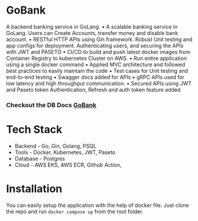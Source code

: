 # GoBank 

A backend banking service in GoLang. 
• A scalable banking service in GoLang. Users can Create Accounts, transfer money and disable bank account. 
• RESTful HTTP APIs using Gin framework. Robust Unit testing and app configs for deployment. Authenticating users, and securing the APIs with JWT and PASETO 
• CI/CD to build and push latest docker images from Container Registry to kubernetes Cluster on AWS. • Run entire application using a single docker command 
• Applied MVC architecture and followed best practices to easily maintain the code • Test cases for Unit testing and end-to-end testing 
• Swagger docs added for APIs 
• gRPC APIs used for low latency and high throughput communication. 
• Secured APIs using JWT and Paseto token Authentication, Refresh and auth token feature added 

### Checkout the DB Docs [GoBank](https://dbdocs.io/sanjay22rajpoot/GoBank?view=relationships) 

# Tech Stack 
- Backend - Go, Gin, Golang, PSQL 
- Tools - Docker, Kubernetes, JWT, Paseto 
- Database - Postgres 
- Cloud - AWS EKS, AWS ECR, Github Action, 

# Installation 
You can easily setup the application with the help of docker file. Just clone the repo and run `docker compose up` from the root folder.